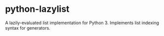 # python-lazylist
A lazily-evaluated list implementation for Python 3. Implements list indexing syntax for generators.

